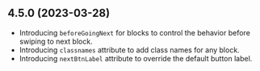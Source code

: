 ## 4.5.0 (2023-03-28)

-   Introducing `beforeGoingNext` for blocks to control the behavior before swiping to next block.
-   Introducing `classnames` attribute to add class names for any block.
-   Introducing `nextBtnLabel` attribute to override the default button label.
